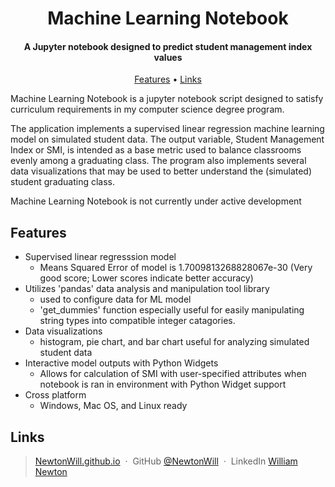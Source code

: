 <h1 align="center">
  Machine Learning Notebook
  <br>
</h1>

<h4 align="center">A Jupyter notebook designed to predict student management index values</h4>

<p align="center">
  <a href="#features">Features</a> •
  <a href="#Links">Links</a>
</p>

<p> Machine Learning Notebook is a jupyter notebook script designed to satisfy curriculum requirements in my computer science degree program.</p> 
<p>The application implements a supervised linear regression machine learning model on simulated student data. The output variable, Student Management
Index or SMI, is intended as a base metric used to balance classrooms evenly among a graduating class. The program also implements several data visualizations 
that may be used to better understand the (simulated) student graduating class.</p>
<p>Machine Learning Notebook is not currently under active development</p>

## Features

* Supervised linear regresssion model
  - Means Squared Error of model is 1.7009813268828067e-30 (Very good score; Lower scores indicate better accuracy)
* Utilizes 'pandas' data analysis and manipulation tool library
  - used to configure data for ML model
  - 'get_dummies' function especially useful for easily manipulating string types into compatible integer catagories.
* Data visualizations
  - histogram, pie chart, and bar chart useful for analyzing simulated student data
* Interactive model outputs with Python Widgets
  - Allows for calculation of SMI with user-specified attributes when notebook is ran in environment with Python Widget support
* Cross platform
  - Windows, Mac OS, and Linux ready


## Links

> [NewtonWill.github.io](https://www.NewtonWill.github.io) &nbsp;&middot;&nbsp;
> GitHub [@NewtonWill](https://github.com/NewtonWill) &nbsp;&middot;&nbsp;
> LinkedIn [William Newton](https://www.linkedin.com/in/william-newton-6203011b9/)
